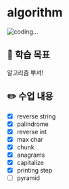 # algorithm

![coding...](https://i.namu.wiki/i/ShTzcoMeHE4voCN_b3hTBqixr8Z2NO_O8XEIFIhN3_7rbIfSdq0hUfUw5GJJoF55QatW6GRiwpI9qbX3tI0Mlg.webp)

## 🚩 학습 목표

알고리즘 뿌셔!

## ✏️ 수업 내용

* [x] reverse string
* [x] palindrome
* [x] reverse int
* [x] max char
* [x] chunk
* [x] anagrams
* [x] capitalize
* [x] printing step
* [ ] pyramid
